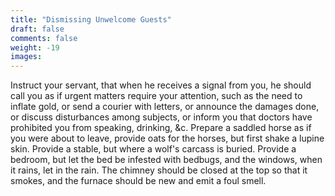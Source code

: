 ```yaml
---
title: "Dismissing Unwelcome Guests"
draft: false
comments: false
weight: -19
images:
---
```


Instruct your servant, that when he receives a signal from you, he should call you as if urgent matters require your attention, such as the need to inflate gold, or send a courier with letters, or announce the damages done, or discuss disturbances among subjects, or inform you that doctors have prohibited you from speaking, drinking, &c. Prepare a saddled horse as if you were about to leave, provide oats for the horses, but first shake a lupine skin. Provide a stable, but where a wolf's carcass is buried. Provide a bedroom, but let the bed be infested with bedbugs, and the windows, when it rains, let in the rain. The chimney should be closed at the top so that it smokes, and the furnace should be new and emit a foul smell.